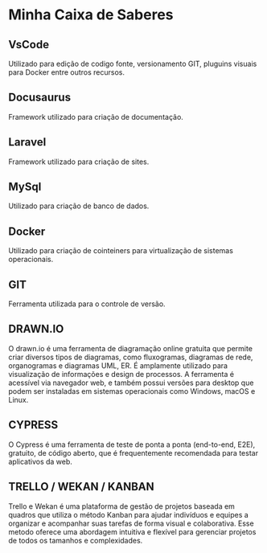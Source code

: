 # Minha Caixa de Saberes

## VsCode
Utilizado para edição de codigo fonte, versionamento GIT, pluguins visuais para Docker entre outros recursos.

## Docusaurus
Framework utilizado para criação de documentação.

## Laravel
Framework utilizado para criação de sites.

## MySql
Utilizado para criação de banco de dados.

## Docker
Utilizado para criação de cointeiners para virtualização de sistemas operacionais.

## GIT
Ferramenta utilizada para o controle de versão.

## DRAWN.IO

O drawn.io é uma ferramenta de diagramação online gratuita que permite criar diversos tipos de diagramas, como fluxogramas, diagramas de rede, organogramas e diagramas UML, ER. É amplamente utilizado para visualização de informações e design de processos. A ferramenta é acessível via navegador web, e também possui versões para desktop que podem ser instaladas em sistemas operacionais como Windows, macOS e Linux.

## CYPRESS

O Cypress é uma ferramenta de teste de ponta a ponta (end-to-end, E2E), gratuito, de código aberto, que é frequentemente recomendada para testar aplicativos da web.

## TRELLO / WEKAN / KANBAN

Trello e Wekan é uma plataforma de gestão de projetos baseada em quadros que utiliza o método Kanban para ajudar indivíduos e equipes a organizar e acompanhar suas tarefas de forma visual e colaborativa. Esse metodo oferece uma abordagem intuitiva e flexível para gerenciar projetos de todos os tamanhos e complexidades.
